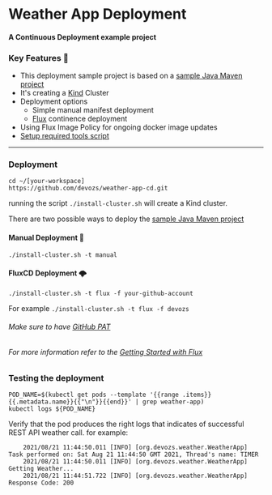 # Weather App Deployment
#### A Continuous Deployment example project

### Key Features 🔑

- This deployment sample project is based on a [sample Java Maven project](https://github.com/devozs/weather-app)
- It's creating a [Kind](https://kind.sigs.k8s.io/) Cluster
- Deployment options 
  - Simple manual manifest deployment
  - [Flux](https://fluxcd.io/) continence deployment
- Using Flux Image Policy for ongoing docker image updates
- [Setup required tools script](https://github.com/devozs/weather-app-cd/blob/dev/setup-prerequisites.sh)
---

### Deployment
    cd ~/[your-workspace]
    https://github.com/devozs/weather-app-cd.git

running the script ```./install-cluster.sh``` will create a Kind cluster.

There are two possible ways to deploy the [sample Java Maven project](https://github.com/devozs/weather-app)

#### Manual Deployment 🚪
    ./install-cluster.sh -t manual

#### FluxCD Deployment 🌩️
    ./install-cluster.sh -t flux -f your-github-account
For example `./install-cluster.sh -t flux -f devozs`


###### Make sure to have [GitHub PAT](https://docs.github.com/en/github/authenticating-to-github/keeping-your-account-and-data-secure/creating-a-personal-access-token)

###### For more information refer to the [Getting Started with Flux](https://fluxcd.io/docs/get-started/)

### Testing the deployment
    POD_NAME=$(kubectl get pods --template '{{range .items}}{{.metadata.name}}{{"\n"}}{{end}}' | grep weather-app)
    kubectl logs ${POD_NAME}
Verify that the pod produces the right logs that indicates of successful REST API weather call. for example:
```
    2021/08/21 11:44:50.011 [INFO] [org.devozs.weather.WeatherApp] Task performed on: Sat Aug 21 11:44:50 GMT 2021, Thread's name: TIMER
    2021/08/21 11:44:50.011 [INFO] [org.devozs.weather.WeatherApp] Getting Weather...
    2021/08/21 11:44:51.722 [INFO] [org.devozs.weather.WeatherApp] Response Code: 200
```